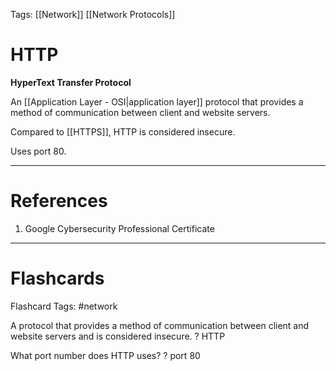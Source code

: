 Tags: [[Network]] [[Network Protocols]]
# HTTP

**HyperText Transfer Protocol**

An [[Application Layer - OSI|application layer]] protocol that provides a method of communication between client and website servers.

Compared to [[HTTPS]], HTTP is considered insecure.

Uses port 80.

---
# References

1. Google Cybersecurity Professional Certificate

---
# Flashcards

Flashcard Tags: #network 

A protocol that provides a method of communication between client and website servers and is considered insecure.
?
HTTP
<!--SR:!2024-05-05,3,250-->

What port number does HTTP uses?
?
port 80
<!--SR:!2024-05-05,3,250-->